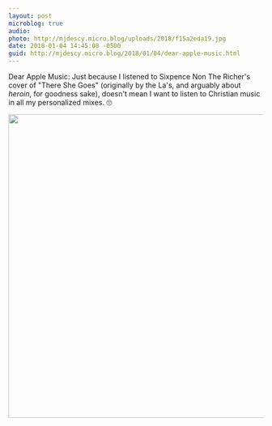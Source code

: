```yaml
---
layout: post
microblog: true
audio: 
photo: http://mjdescy.micro.blog/uploads/2018/f15a2eda19.jpg
date: 2018-01-04 14:45:08 -0500
guid: http://mjdescy.micro.blog/2018/01/04/dear-apple-music.html
---
```

Dear Apple Music: Just because I listened to Sixpence Non The Richer's cover of "There She Goes" (originally by the La's, and arguably about _heroin_, for goodness sake), doesn't mean I want to listen to Christian music in all my personalized mixes. 🙄

<img src="http://mjdescy.micro.blog/uploads/2018/f15a2eda19.jpg" width="599" height="600" />
